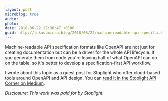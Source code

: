 ```yaml
---
layout: post
microblog: true
audio: 
photo: 
date: 2018-06-22 12:36:47 +0100
guid: http://lukas.micro.blog/2018/06/22/machinereadable-api-specification.html
---
```

Machine-readable API specification formats like OpenAPI are not just for creating documentation but can be a driver for the whole API lifecycle. If you generate them from code you're leaving half of what OpenAPI can do on the table, so it's better to develop a specification-first API workflow.

I wrote about this topic as a guest post for Stoplight who offer cloud-based tools around OpenAPI and API design. You can [read it in the Stoplight API Corner on Medium](https://blog.stoplight.io/openapi-and-design-first-principles-96e7c4b2aec1).

_Disclosure: This work was paid for by Stoplight._
